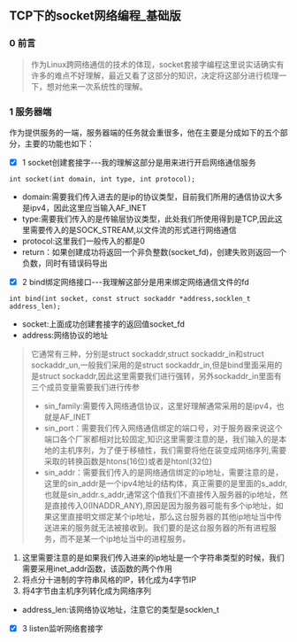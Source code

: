 ## TCP下的socket网络编程_基础版
### 0 前言
> 作为Linux跨网络通信的技术的体现，socket套接字编程这里说实话确实有许多的难点不好理解，最近又看了这部分的知识，决定将这部分进行梳理一下，想对他来一次系统性的理解。
### 1 服务器端
作为提供服务的一端，服务器端的任务就会重很多，他在主要是分成如下的五个部分，主要的功能也如下：  
- [x] 1 socket创建套接字---我的理解这部分是用来进行开启网络通信服务   
```
int socket(int domain, int type, int protocol);
```  
- domain:需要我们传入进去的是ip的协议类型，目前我们所用的通信协议大多是ipv4，因此这里应当输入AF_INET  
- type:需要我们传入的是传输层协议类型，此处我们所使用得到是TCP,因此这里需要传入的是SOCK_STREAM,以文件流的形式进行网络通信
- protocol:这里我们一般传入的都是0   
- return：如果创建成功将返回一个非负整数(socket_fd)，创建失败则返回一个负数，同时有错误码导出  
- [x] 2 bind绑定网络接口---我理解这部分是用来绑定网络通信文件的fd
```
int bind(int socket, const struct sockaddr *address,socklen_t address_len);
```   
- socket:上面成功创建套接字的返回值socket_fd
- address:网络协议的地址
> 它通常有三种，分别是struct sockaddr,struct sockaddr_in和struct sockaddr_un,一般我们采用的是struct sockaddr_in,但是bind里面采用的是struct sockaddr,因此这里需要我们进行强转，另外sockaddr_in里面有三个成员变量需要我们进行传参    
> - sin_family:需要传入网络通信协议，这里好理解通常采用的是ipv4，也就是AF_INET   
> - sin_port：需要我们传入网络通信绑定的端口号，对于服务器来说这个端口各个厂家都相对比较固定,知识这里需要注意的是，我们输入的是本地的主机序列，为了便于移植性，我们需要将他在装变成网络序列,需要采取的转换函数是htons(16位)或者是htonl(32位)   
> - sin_addr：需要我们传入的是网络通信绑定的ip地址，需要注意的是，这里的sin_addr是一个ipv4地址的结构体，真正需要的是里面的s_addr,也就是sin_addr.s_addr,通常这个值我们不直接传入服务器的ip地址，然是直接传入0(INADDR_ANY),原因是因为服务器可能有多个ip地址，如果这里直接明文绑定某个ip地址，那么这台服务器的其他ip地址当中传送进来的服务就无法被接收到。我们要的是这台服务器的所有进程服务，而不是某一个ip地址当中的进程服务。
  1. 这里需要注意的是如果我们传入进来的ip地址是一个字符串类型的时候，我们需要采用inet_addr函数，该函数的两个作用
  2.  将点分十进制的字符串风格的IP，转化成为4字节IP
  3.  将4字节由主机序列转化成为网络序列
   
- address_len:该网络协议地址，注意它的类型是socklen_t
- [x] 3 listen监听网络套接字

